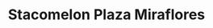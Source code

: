 ---
title: "Stacomelon Plaza Miraflores"
url: /tegucigalpa/stacomelon-plaza-miraflores/
shop: general
---